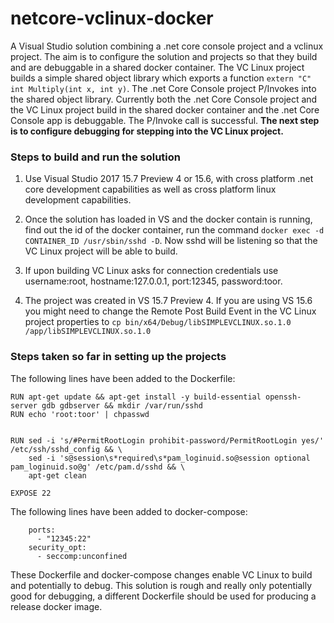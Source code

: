 # netcore-vclinux-docker

A Visual Studio solution combining a .net core console project and a vclinux project. The aim is to configure the solution and projects so that they build and are debuggable in a shared docker container. The VC Linux project builds a simple shared object library which exports a function `extern "C" int Multiply(int x, int y)`. The .net Core Console project P/Invokes into the shared object library. Currently both the .net Core Console project and the VC Linux project build in the shared docker container and the .net Core Console app is debuggable. The P/Invoke call is successful. **The next step is to configure debugging for stepping into the VC Linux project.**

### Steps to build and run the solution

1. Use Visual Studio 2017 15.7 Preview 4 or 15.6, with cross platform .net core development capabilities as well as cross platform linux development capabilities.

2. Once the solution has loaded in VS and the docker contain is running, find out the id of the docker container, run the command `docker exec -d CONTAINER_ID /usr/sbin/sshd -D`. Now sshd will be listening so that the VC Linux project will be able to build.

3. If upon building VC Linux asks for connection credentials use username:root, hostname:127.0.0.1, port:12345, password:toor.

4. The project was created in VS 15.7 Preview 4. If you are using VS 15.6 you might need to change the Remote Post Build Event in the VC Linux project properties to `cp bin/x64/Debug/libSIMPLEVCLINUX.so.1.0 /app/libSIMPLEVCLINUX.so.1.0`


### Steps taken so far in setting up the projects

The following lines have been added to the Dockerfile:

```
RUN apt-get update && apt-get install -y build-essential openssh-server gdb gdbserver && mkdir /var/run/sshd
RUN echo 'root:toor' | chpasswd


RUN sed -i 's/#PermitRootLogin prohibit-password/PermitRootLogin yes/' /etc/ssh/sshd_config && \
 	sed -i 's@session\s*required\s*pam_loginuid.so@session optional pam_loginuid.so@g' /etc/pam.d/sshd && \
 	apt-get clean

EXPOSE 22
```


The following lines have been added to docker-compose:

```
    ports:
      - "12345:22"
    security_opt:
      - seccomp:unconfined
```

These Dockerfile and docker-compose changes enable VC Linux to build and potentially to debug. This solution is rough and really only potentially good for debugging, a different Dockerfile should be used for producing a release docker image. 




